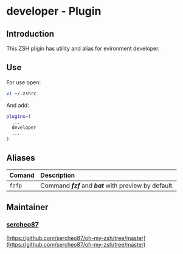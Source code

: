 # developer - Plugin

## Introduction

This ZSH pligin has utility and alias for evironment developer.

## Use

For use open:

```bash    
vi ~/.zshrc
```

And add:

```bash
plugins=(
  ...
  developer
  ...
)
```

## Aliases

|Comand        |Description                                                                              |
|:-------------|:----------------------------------------------------------------------------------------|
|`fzfp`        |Command ***fzf*** and ***bat*** with preview by default.                                 |

## Maintainer

### [sercheo87](https://github.com/sercheo87) 

[https://github.com/sercheo87/oh-my-zsh/tree/master](https://github.com/sercheo87/oh-my-zsh/tree/master)